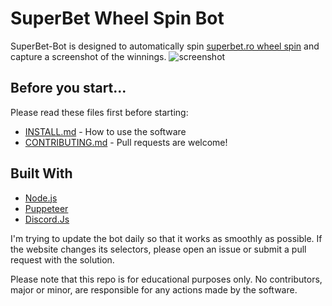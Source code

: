 # SuperBet Wheel Spin Bot

SuperBet-Bot is designed to automatically spin [superbet.ro wheel spin](https://superbet.ro) and capture a screenshot of the winnings.
![screenshot](https://i.imgur.com/SBCEhXs.gif)

## Before you start...
Please read these files first before starting:

* [INSTALL.md](INSTALL.md) - How to use the software
* [CONTRIBUTING.md](.github/CONTRIBUTING.md) - Pull requests are welcome!

## Built With

  - [Node.js]((https://nodejs.org/en/))
  - [Puppeteer]((https://pptr.dev/))
  - [Discord.Js]((https://discord.js.org/#/))

I'm trying to update the bot daily so that it works as smoothly as possible. If the website changes its selectors, please open an issue or submit a pull request with the solution.

Please note that this repo is for educational purposes only. No contributors, major or minor, are responsible for any actions made by the software.

